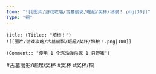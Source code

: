 ```yaml
---
Icon: "![[图片/游戏攻略/古墓丽影/崛起/奖杯/培根！.png|30]]"
Type: "铜"
---
```

```ad-common-bronze-trophy
title: (Title:: "培根！")
![[图片/游戏攻略/古墓丽影/崛起/奖杯/培根！.png|100]]

(Comment:: "使用 1 个汽油弹杀死 1 只野猪")
```

#古墓丽影/崛起/奖杯 #奖杯 #奖杯/铜
